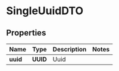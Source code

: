 

# SingleUuidDTO


## Properties

| Name | Type | Description | Notes |
|------------ | ------------- | ------------- | -------------|
|**uuid** | **UUID** | Uuid |  |



